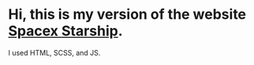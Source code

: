 # Hi, this is my version of the website [Spacex Starship](https://www.spacex.com/vehicles/starship/).
I used HTML, SCSS, and JS.